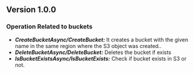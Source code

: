 ﻿
## Version 1.0.0

### Operation Related to buckets

- ***CreateBucketAsync/CreateBucket:*** It creates a bucket with the given name in the same region where the S3 object was created..
- ***DeleteBucketAsync/DeleteBucket:*** Deletes the bucket if exists
- ***IsBucketExistsAsync/IsBucketExists:*** Check if bucket exists in S3 or not.

